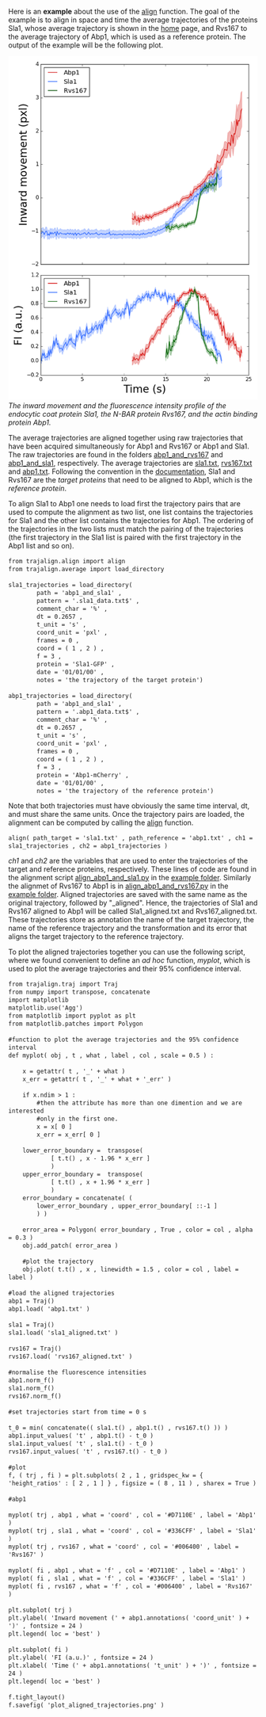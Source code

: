 Here is an **example** about the use of the [align](Align-average-trajectories) function. 
The goal of the example is to align in space and time the average trajectories of the proteins Sla1, whose average trajectory is shown in the [home](http://apicco.github.io/trajectory_alignment/) page, and Rvs167 to the average trajectory of Abp1, which is used as a reference protein. 
The output of the example will be the following plot.

![example](images/plot_aligned_trajectories.png)
*The inward movement and the fluorescence intensity profile of the endocytic coat protein Sla1, the N-BAR protein Rvs167, and the actin binding protein Abp1.*

The average trajectories are aligned together using raw trajectories that have been acquired simultaneously for Abp1 and Rvs167 or Abp1 and Sla1. The raw trajectories are found in the folders [abp1_and_rvs167](https://github.com/apicco/trajectory_alignment/tree/master/example/align_trajectories_example/) and [abp1_and_sla1](https://github.com/apicco/trajectory_alignment/tree/master/example/align_trajectories_example/), respectively.
The average trajectories are [sla1.txt](https://github.com/apicco/trajectory_alignment/tree/master/example/align_trajectories_example/), [rvs167.txt](https://github.com/apicco/trajectory_alignment/tree/master/example/align_trajectories_example/) and [abp1.txt](https://github.com/apicco/trajectory_alignment/tree/master/example/align_trajectories_example/). Following the convention in the [documentation](Align-average-trajectories), Sla1 and Rvs167 are the _target proteins_ that need to be aligned to Abp1, which is the _reference protein_.

To align Sla1 to Abp1 one needs to load first the trajectory pairs that are used to compute the alignment as two list, one list contains the trajectories for Sla1 and the other list contains the trajectories for Abp1. 
The ordering of the trajectories in the two lists must match the pairing of the trajectories (the first trajectory in the Sla1 list is paired with the first trajectory in the Abp1 list and so on). 

	from trajalign.align import align
	from trajalign.average import load_directory
	
	sla1_trajectories = load_directory(
			path = 'abp1_and_sla1' , 
			pattern = '.sla1_data.txt$' ,
			comment_char = '%' , 
			dt = 0.2657 , 
			t_unit = 's' , 
			coord_unit = 'pxl' , 
			frames = 0 , 
			coord = ( 1 , 2 ) , 
			f = 3 , 
			protein = 'Sla1-GFP' , 
			date = '01/01/00' , 
			notes = 'the trajectory of the target protein')
	
	abp1_trajectories = load_directory(
			path = 'abp1_and_sla1' , 
			pattern = '.abp1_data.txt$' ,
			comment_char = '%' , 
			dt = 0.2657 , 
			t_unit = 's' , 
			coord_unit = 'pxl' , 
			frames = 0 , 
			coord = ( 1 , 2 ) , 
			f = 3 , 
			protein = 'Abp1-mCherry' , 
			date = '01/01/00' , 
			notes = 'the trajectory of the reference protein')

Note that both trajectories must have obviously the same time interval, dt, and must share the same units.
Once the trajectory pairs are loaded, the alignment can be computed by calling the [align](Align-average-trajectories) function.

	align( path_target = 'sla1.txt' , path_reference = 'abp1.txt' , ch1 = sla1_trajectories , ch2 = abp1_trajectories )

*ch1* and *ch2* are the variables that are used to enter the trajectories of the target and reference proteins, respectively. These lines of code are found in the  alignment script [align_abp1_and_sla1.py](https://github.com/apicco/trajectory_alignment/tree/master/example/align_trajectories_example/align_abp1_and_sla1.py) in the [example folder](https://github.com/apicco/trajectory_alignment/tree/master/example/align_trajectories_example).
Similarly the alignmet of Rvs167 to Abp1 is in [align_abp1_and_rvs167.py](https://github.com/apicco/trajectory_alignment/tree/master/example/align_trajectories_example/align_abp1_and_rvs167.py) in the [example folder](https://github.com/apicco/trajectory_alignment/tree/master/example/align_trajectories_example/).
Aligned trajectories are saved with the same name as the original trajectory, followed by "_aligned". Hence, the trajectories of Sla1 and Rvs167 aligned to Abp1 will be called Sla1_aligned.txt and Rvs167_aligned.txt. These trajectories store as annotation the name of the target trajectory, the name of the reference trajectory and the transformation and its error that aligns the target trajectory to the reference trajectory. 

To plot the aligned trajectories together you can use the following script, where we found convenient to define an *ad hoc* function, *myplot*, which is used to plot the average trajectories and their 95% confidence interval.

	from trajalign.traj import Traj
	from numpy import transpose, concatenate
	import matplotlib
	matplotlib.use('Agg')
	from matplotlib import pyplot as plt
	from matplotlib.patches import Polygon
	
	#function to plot the average trajectories and the 95% confidence interval
	def myplot( obj , t , what , label , col , scale = 0.5 ) :
		
		x = getattr( t , '_' + what )
		x_err = getattr( t , '_' + what + '_err' )
	
		if x.ndim > 1 : 
			#then the attribute has more than one dimention and we are interested
			#only in the first one.
			x = x[ 0 ]
			x_err = x_err[ 0 ]
	
		lower_error_boundary =  transpose( 
				[ t.t() , x - 1.96 * x_err ]
				)
		upper_error_boundary =  transpose( 
				[ t.t() , x + 1.96 * x_err ] 
				)
		error_boundary = concatenate( ( 
			lower_error_boundary , upper_error_boundary[ ::-1 ] 
			) )
	
		error_area = Polygon( error_boundary , True , color = col , alpha = 0.3 )
		obj.add_patch( error_area )
	
		#plot the trajectory
		obj.plot( t.t() , x , linewidth = 1.5 , color = col , label = label )
	
	#load the aligned trajectories
	abp1 = Traj()
	abp1.load( 'abp1.txt' )
	
	sla1 = Traj()
	sla1.load( 'sla1_aligned.txt' )
	
	rvs167 = Traj()
	rvs167.load( 'rvs167_aligned.txt' )
	
	#normalise the fluorescence intensities
	abp1.norm_f()
	sla1.norm_f()
	rvs167.norm_f()
	
	#set trajectories start from time = 0 s
	
	t_0 = min( concatenate(( sla1.t() , abp1.t() , rvs167.t() )) )
	abp1.input_values( 't' , abp1.t() - t_0 )
	sla1.input_values( 't' , sla1.t() - t_0 )
	rvs167.input_values( 't' , rvs167.t() - t_0 )
	
	#plot
	f, ( trj , fi ) = plt.subplots( 2 , 1 , gridspec_kw = { 'height_ratios' : [ 2 , 1 ] } , figsize = ( 8 , 11 ) , sharex = True )
	
	#abp1
	
	myplot( trj , abp1 , what = 'coord' , col = '#D7110E' , label = 'Abp1' )
	myplot( trj , sla1 , what = 'coord' , col = '#336CFF' , label = 'Sla1' )
	myplot( trj , rvs167 , what = 'coord' , col = '#006400' , label = 'Rvs167' )
	
	myplot( fi , abp1 , what = 'f' , col = '#D7110E' , label = 'Abp1' )
	myplot( fi , sla1 , what = 'f' , col = '#336CFF' , label = 'Sla1' )
	myplot( fi , rvs167 , what = 'f' , col = '#006400' , label = 'Rvs167' )
	
	plt.subplot( trj )
	plt.ylabel( 'Inward movement (' + abp1.annotations( 'coord_unit' ) + ')' , fontsize = 24 )
	plt.legend( loc = 'best' )
	
	plt.subplot( fi )
	plt.ylabel( 'FI (a.u.)' , fontsize = 24 )
	plt.xlabel( 'Time (' + abp1.annotations( 't_unit' ) + ')' , fontsize = 24 )
	plt.legend( loc = 'best' )
	
	f.tight_layout()
	f.savefig( 'plot_aligned_trajectories.png' )
	
